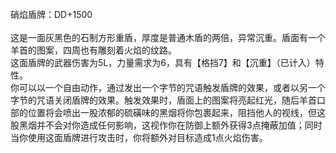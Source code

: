 <title>硝焰盾牌</title>
<meta name="GENERATOR" content="WinCHM">
<meta http-equiv="Content-Type" content="text/html; charset=gb2312">
<br>硝焰盾牌：DD+1500
<br>
<br>这是一面灰黑色的石制方形重盾，厚度是普通木盾的两倍，异常沉重。盾面有一个羊首的图案，四周也有雕刻着火焰的纹路。
<br>这面盾牌的武器伤害为5L，力量需求为6，具有【格挡7】和【沉重】（已计入）特性。
<br>你可以以一个自由动作，通过发出一个字节的咒语触发盾牌的效果，或者以另一个字节的咒语关闭盾牌的效果。触发效果时，盾面上的图案将亮起红光，随后羊首口部的位置将会喷出一股浓郁的硫磺味的黑烟将你包裹起来，阻挡他人的视线，但这股黑烟并不会对你造成任何影响，这视作你在防御上额外获得3点掩蔽加值；同时当你使用这面盾牌进行攻击时，你将额外对目标造成1点火焰伤害。